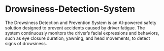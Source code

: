 # Drowsiness-Detection-System
The Drowsiness Detection and Prevention System is an AI-powered safety solution designed to prevent accidents caused by driver fatigue. The system continuously monitors the driver’s facial expressions and behaviors, such as eye closure duration, yawning, and head movements, to detect signs of drowsiness.
